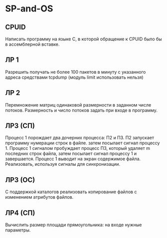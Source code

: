# SP-and-OS
## CPUID
Написать программу на языке С, в которой обращение к CPUID было бы в ассемблерной вставке.
## ЛР 1
Разрешить получать не более 100 пакетов в минуту с указанного адреса средствами tcpdump (модуль limit использовать нельзя)
## ЛР 2
Перемножение матриц одинаковой размерности в заданном числе потоков. Размерность и число потоков задать при входе в программу.
## ЛР3 (СП)
Процесс 1 порождает два дочерних процесса: П2 и П3. П2 запускает программу нумерации строк в файле. затем посылает сигнал процессу 1. Процесс 1 сигналом
пробуждает процесс П3, который удаляет m последних строк файла, затем посылает сигнал процессу 1 и завершается. Процесс 1 выводит на экран содержимое файла. Реализовать, используя сигналы для синхронизации.
## ЛР3 (ОС)
С поддержкой каталогов реализовать копирование файлов с изменением атрибутов файлов.
## ЛР4 (СП)
Вычислить размер площади прямоугольника: на входе нужные параметры.